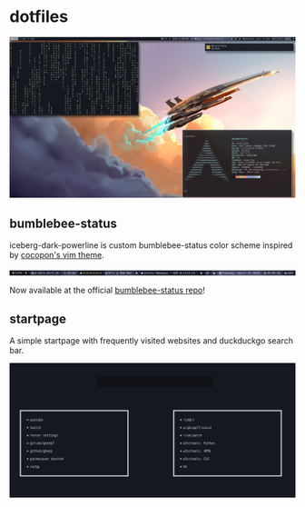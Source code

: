 # dotfiles

![Screenshot](screenshots/i3scrot.png)

## bumblebee-status

iceberg-dark-powerline is custom bumblebee-status color scheme inspired by [cocopon's vim theme](https://github.com/cocopon/iceberg.vim).

![theme](screenshots/iceberg-dark-powerline.png)

Now available at the official [bumblebee-status repo](https://github.com/tobi-wan-kenobi/bumblebee-status)!

## startpage

A simple startpage with frequently visited websites and duckduckgo search bar.

![startpage](screenshots/startpagescrot.png)
